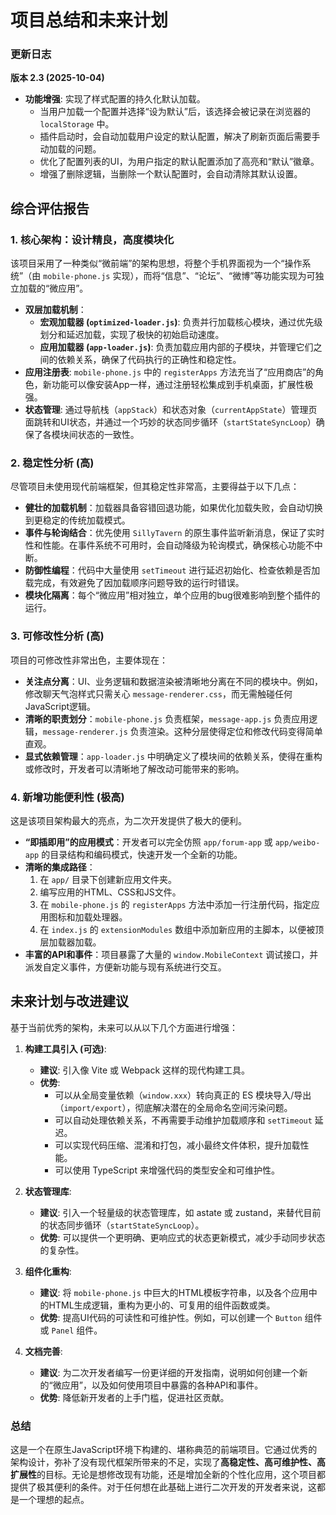 # 项目总结和未来计划

### 更新日志

**版本 2.3 (2025-10-04)**
*   **功能增强**: 实现了样式配置的持久化默认加载。
    *   当用户加载一个配置并选择“设为默认”后，该选择会被记录在浏览器的 `localStorage` 中。
    *   插件启动时，会自动加载用户设定的默认配置，解决了刷新页面后需要手动加载的问题。
    *   优化了配置列表的UI，为用户指定的默认配置添加了高亮和“默认”徽章。
    *   增强了删除逻辑，当删除一个默认配置时，会自动清除其默认设置。

## 综合评估报告

### 1. 核心架构：设计精良，高度模块化

该项目采用了一种类似“微前端”的架构思想，将整个手机界面视为一个“操作系统”（由 `mobile-phone.js` 实现），而将“信息”、“论坛”、“微博”等功能实现为可独立加载的“微应用”。

-   **双层加载机制**：
    -   **宏观加载器 (`optimized-loader.js`)**: 负责并行加载核心模块，通过优先级划分和延迟加载，实现了极快的初始启动速度。
    -   **应用加载器 (`app-loader.js`)**: 负责加载应用内部的子模块，并管理它们之间的依赖关系，确保了代码执行的正确性和稳定性。
-   **应用注册表**: `mobile-phone.js` 中的 `registerApps` 方法充当了“应用商店”的角色，新功能可以像安装App一样，通过注册轻松集成到手机桌面，扩展性极强。
-   **状态管理**: 通过导航栈（`appStack`）和状态对象（`currentAppState`）管理页面跳转和UI状态，并通过一个巧妙的状态同步循环（`startStateSyncLoop`）确保了各模块间状态的一致性。

### 2. 稳定性分析 (高)

尽管项目未使用现代前端框架，但其稳定性非常高，主要得益于以下几点：

-   **健壮的加载机制**：加载器具备容错回退功能，如果优化加载失败，会自动切换到更稳定的传统加载模式。
-   **事件与轮询结合**：优先使用 `SillyTavern` 的原生事件监听新消息，保证了实时性和性能。在事件系统不可用时，会自动降级为轮询模式，确保核心功能不中断。
-   **防御性编程**：代码中大量使用 `setTimeout` 进行延迟初始化、检查依赖是否加载完成，有效避免了因加载顺序问题导致的运行时错误。
-   **模块化隔离**：每个“微应用”相对独立，单个应用的bug很难影响到整个插件的运行。

### 3. 可修改性分析 (高)

项目的可修改性非常出色，主要体现在：

-   **关注点分离**：UI、业务逻辑和数据渲染被清晰地分离在不同的模块中。例如，修改聊天气泡样式只需关心 `message-renderer.css`，而无需触碰任何JavaScript逻辑。
-   **清晰的职责划分**：`mobile-phone.js` 负责框架，`message-app.js` 负责应用逻辑，`message-renderer.js` 负责渲染。这种分层使得定位和修改代码变得简单直观。
-   **显式依赖管理**：`app-loader.js` 中明确定义了模块间的依赖关系，使得在重构或修改时，开发者可以清晰地了解改动可能带来的影响。

### 4. 新增功能便利性 (极高)

这是该项目架构最大的亮点，为二次开发提供了极大的便利。

-   **“即插即用”的应用模式**：开发者可以完全仿照 `app/forum-app` 或 `app/weibo-app` 的目录结构和编码模式，快速开发一个全新的功能。
-   **清晰的集成路径**：
    1.  在 `app/` 目录下创建新应用文件夹。
    2.  编写应用的HTML、CSS和JS文件。
    3.  在 `mobile-phone.js` 的 `registerApps` 方法中添加一行注册代码，指定应用图标和加载处理器。
    4.  在 `index.js` 的 `extensionModules` 数组中添加新应用的主脚本，以便被顶层加载器加载。
-   **丰富的API和事件**：项目暴露了大量的 `window.MobileContext` 调试接口，并派发自定义事件，方便新功能与现有系统进行交互。

## 未来计划与改进建议

基于当前优秀的架构，未来可以从以下几个方面进行增强：

1.  **构建工具引入 (可选)**:
    *   **建议**: 引入像 Vite 或 Webpack 这样的现代构建工具。
    *   **优势**:
        *   可以从全局变量依赖（`window.xxx`）转向真正的 ES 模块导入/导出（`import/export`），彻底解决潜在的全局命名空间污染问题。
        *   可以自动处理依赖关系，不再需要手动维护加载顺序和 `setTimeout` 延迟。
        *   可以实现代码压缩、混淆和打包，减小最终文件体积，提升加载性能。
        *   可以使用 TypeScript 来增强代码的类型安全和可维护性。

2.  **状态管理库**:
    *   **建议**: 引入一个轻量级的状态管理库，如 astate 或 zustand，来替代目前的状态同步循环（`startStateSyncLoop`）。
    *   **优势**: 可以提供一个更明确、更响应式的状态更新模式，减少手动同步状态的复杂性。

3.  **组件化重构**:
    *   **建议**: 将 `mobile-phone.js` 中巨大的HTML模板字符串，以及各个应用中的HTML生成逻辑，重构为更小的、可复用的组件函数或类。
    *   **优势**: 提高UI代码的可读性和可维护性。例如，可以创建一个 `Button` 组件或 `Panel` 组件。

4.  **文档完善**:
    *   **建议**: 为二次开发者编写一份更详细的开发指南，说明如何创建一个新的“微应用”，以及如何使用项目中暴露的各种API和事件。
    *   **优势**: 降低新开发者的上手门槛，促进社区贡献。

### 总结

这是一个在原生JavaScript环境下构建的、堪称典范的前端项目。它通过优秀的架构设计，弥补了没有现代框架所带来的不足，实现了**高稳定性、高可维护性、高扩展性**的目标。无论是想修改现有功能，还是增加全新的个性化应用，这个项目都提供了极其便利的条件。对于任何想在此基础上进行二次开发的开发者来说，这都是一个理想的起点。

